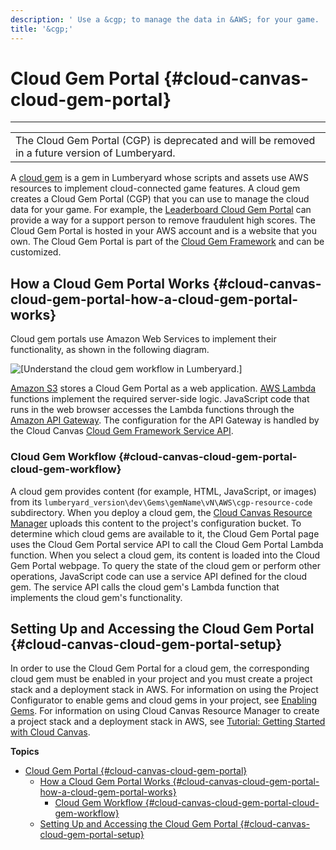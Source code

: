 ```yaml
---
description: ' Use a &cgp; to manage the data in &AWS; for your game. '
title: '&cgp;'
---
```

# Cloud Gem Portal {#cloud-canvas-cloud-gem-portal}


****

|  |
| --- |
|  The Cloud Gem Portal \(CGP\) is deprecated and will be removed in a future version of Lumberyard\.  |

A [cloud gem](/docs/userguide/gems/cloud-canvas/overview-cloud-gems.md) is a gem in Lumberyard whose scripts and assets use AWS resources to implement cloud\-connected game features\. A cloud gem creates a Cloud Gem Portal \(CGP\) that you can use to manage the cloud data for your game\. For example, the [Leaderboard Cloud Gem Portal](/docs/userguide/gems/cloud-canvas/leaderboard.md) can provide a way for a support person to remove fraudulent high scores\. The Cloud Gem Portal is hosted in your AWS account and is a website that you own\. The Cloud Gem Portal is part of the [Cloud Gem Framework](/docs/userguide/gems/cloud-canvas/framework-intro.md) and can be customized\.

## How a Cloud Gem Portal Works {#cloud-canvas-cloud-gem-portal-how-a-cloud-gem-portal-works}

Cloud gem portals use Amazon Web Services to implement their functionality, as shown in the following diagram\.

![\[Understand the cloud gem workflow in Lumberyard.\]](/images/userguide/cloud_canvas/cloud-canvas-cloud-gem-portal.png)

[Amazon S3](https://aws.amazon.com/s3/) stores a Cloud Gem Portal as a web application\. [AWS Lambda](https://aws.amazon.com/lambda/) functions implement the required server\-side logic\. JavaScript code that runs in the web browser accesses the Lambda functions through the [Amazon API Gateway](https://aws.amazon.com/api-gateway/)\. The configuration for the API Gateway is handled by the Cloud Canvas [Cloud Gem Framework Service API](/docs/userguide/gems/cloud-canvas/cgf-service-api.md)\.

### Cloud Gem Workflow {#cloud-canvas-cloud-gem-portal-cloud-gem-workflow}

A cloud gem provides content \(for example, HTML, JavaScript, or images\) from its `lumberyard_version\dev\Gems\gemName\vN\AWS\cgp-resource-code` subdirectory\. When you deploy a cloud gem, the [Cloud Canvas Resource Manager](/docs/userguide/gems/cloud-canvas/ui-rm-overview.md) uploads this content to the project's configuration bucket\. To determine which cloud gems are available to it, the Cloud Gem Portal page uses the Cloud Gem Portal service API to call the Cloud Gem Portal Lambda function\. When you select a cloud gem, its content is loaded into the Cloud Gem Portal webpage\. To query the state of the cloud gem or perform other operations, JavaScript code can use a service API defined for the cloud gem\. The service API calls the cloud gem's Lambda function that implements the cloud gem's functionality\.

## Setting Up and Accessing the Cloud Gem Portal {#cloud-canvas-cloud-gem-portal-setup}

In order to use the Cloud Gem Portal for a cloud gem, the corresponding cloud gem must be enabled in your project and you must create a project stack and a deployment stack in AWS\. For information on using the Project Configurator to enable gems and cloud gems in your project, see [Enabling Gems](/docs/userguide/gems/using-project-configurator.md)\. For information on using Cloud Canvas Resource Manager to create a project stack and a deployment stack in AWS, see [Tutorial: Getting Started with Cloud Canvas](/docs/userguide/gems/cloud-canvas/tutorial.md)\.

**Topics**
- [Cloud Gem Portal {#cloud-canvas-cloud-gem-portal}](#cloud-gem-portal)
  - [How a Cloud Gem Portal Works {#cloud-canvas-cloud-gem-portal-how-a-cloud-gem-portal-works}](#how-a-cloud-gem-portal-works)
    - [Cloud Gem Workflow {#cloud-canvas-cloud-gem-portal-cloud-gem-workflow}](#cloud-gem-workflow)
  - [Setting Up and Accessing the Cloud Gem Portal {#cloud-canvas-cloud-gem-portal-setup}](#setting-up-and-accessing-the-cloud-gem-portal)
